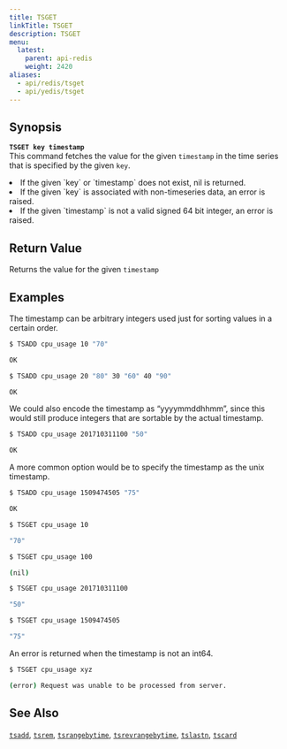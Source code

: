 ```yaml
---
title: TSGET
linkTitle: TSGET
description: TSGET
menu:
  latest:
    parent: api-redis
    weight: 2420
aliases:
  - api/redis/tsget
  - api/yedis/tsget
---
```


## Synopsis
<b>`TSGET key timestamp`</b><br>
This command fetches the value for the given `timestamp` in the time series that is specified by the
given `key`.

<li>If the given `key` or `timestamp` does not exist, nil is returned.</li>
<li>If the given `key` is associated with non-timeseries data, an error is raised.</li>
<li>If the given `timestamp` is not a valid signed 64 bit integer, an error is raised.</li>

## Return Value
Returns the value for the given `timestamp`

## Examples

The timestamp can be arbitrary integers used just for sorting values in a certain order.
```{.sh .copy .separator-dollar}
$ TSADD cpu_usage 10 "70"
```
```sh
OK
```
```{.sh .copy .separator-dollar}
$ TSADD cpu_usage 20 "80" 30 "60" 40 "90"
```
```sh
OK
```

We could also encode the timestamp as “yyyymmddhhmm”, since this would still produce integers that are sortable by the actual timestamp.
```{.sh .copy .separator-dollar}
$ TSADD cpu_usage 201710311100 "50"
```
```sh
OK
```

A more common option would be to specify the timestamp as the unix timestamp.
```{.sh .copy .separator-dollar}
$ TSADD cpu_usage 1509474505 "75"
```
```sh
OK
```
```{.sh .copy .separator-dollar}
$ TSGET cpu_usage 10
```
```sh
"70"
```
```{.sh .copy .separator-dollar}
$ TSGET cpu_usage 100
```
```sh
(nil)
```
```{.sh .copy .separator-dollar}
$ TSGET cpu_usage 201710311100
```
```sh
"50"
```
```{.sh .copy .separator-dollar}
$ TSGET cpu_usage 1509474505
```
```sh
"75"
```
An error is returned when the timestamp is not an int64.
```{.sh .copy .separator-dollar}
$ TSGET cpu_usage xyz
```
```sh
(error) Request was unable to be processed from server.
```

## See Also
[`tsadd`](../tsadd/), [`tsrem`](../tsrem/), [`tsrangebytime`](../tsrangebytime/),
[`tsrevrangebytime`](../tsrevrangebytime/), [`tslastn`](../tslastn/), [`tscard`](../tscard/)
